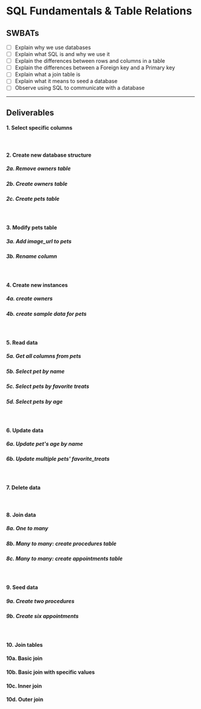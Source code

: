 # SQL Fundamentals & Table Relations

## SWBATs

- [ ] Explain why we use databases
- [ ] Explain what SQL is and why we use it
- [ ] Explain the differences between rows and columns in a table
- [ ] Explain the differences between a Foreign key and a Primary key
- [ ] Explain what a join table is
- [ ] Explain what it means to seed a database
- [ ] Observe using SQL to communicate with a database

---

## Deliverables

#### 1. Select specific columns
<br />

#### 2. Create new database structure
##### 2a. Remove owners table
##### 2b. Create owners table
##### 2c. Create pets table
<br />

#### 3. Modify pets table
##### 3a. Add image_url to pets
##### 3b. Rename column
<br />

#### 4. Create new instances
##### 4a. create owners
##### 4b. create sample data for pets
<br />

#### 5. Read data
##### 5a. Get all columns from pets
##### 5b. Select pet by name
##### 5c. Select pets by favorite treats
##### 5d. Select pets by age 
<br />

#### 6. Update data
##### 6a. Update pet's age by name
##### 6b. Update multiple pets' favorite_treats
<br />

#### 7. Delete data
<br />

#### 8. Join data 
##### 8a. One to many
##### 8b. Many to many: create procedures table 
##### 8c. Many to many: create appointments table
<br />

#### 9. Seed data
##### 9a. Create two procedures
##### 9b. Create six appointments
<br />

#### 10. Join tables
#### 10a. Basic join
#### 10b. Basic join with specific values
#### 10c. Inner join
#### 10d. Outer join